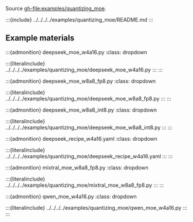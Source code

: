 Source <gh-file:examples/quantizing_moe>.

:::{include} ../../../../examples/quantizing_moe/README.md
:::

## Example materials

:::{admonition} deepseek_moe_w4a16.py
:class: dropdown

:::{literalinclude} ../../../../examples/quantizing_moe/deepseek_moe_w4a16.py
:::
:::

:::{admonition} deepseek_moe_w8a8_fp8.py
:class: dropdown

:::{literalinclude} ../../../../examples/quantizing_moe/deepseek_moe_w8a8_fp8.py
:::
:::

:::{admonition} deepseek_moe_w8a8_int8.py
:class: dropdown

:::{literalinclude} ../../../../examples/quantizing_moe/deepseek_moe_w8a8_int8.py
:::
:::

:::{admonition} deepseek_recipe_w4a16.yaml
:class: dropdown

:::{literalinclude} ../../../../examples/quantizing_moe/deepseek_recipe_w4a16.yaml
:::
:::

:::{admonition} mixtral_moe_w8a8_fp8.py
:class: dropdown

:::{literalinclude} ../../../../examples/quantizing_moe/mixtral_moe_w8a8_fp8.py
:::
:::

:::{admonition} qwen_moe_w4a16.py
:class: dropdown

:::{literalinclude} ../../../../examples/quantizing_moe/qwen_moe_w4a16.py
:::
:::


